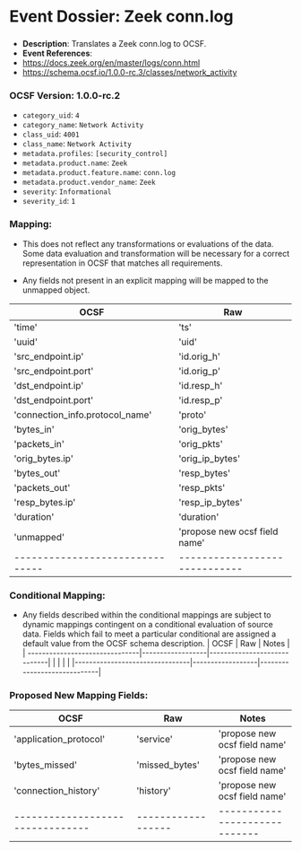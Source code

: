 # Event Dossier: Zeek conn.log
### 
- **Description**: Translates a Zeek conn.log to OCSF. 
- **Event References**:
 - https://docs.zeek.org/en/master/logs/conn.html
 - https://schema.ocsf.io/1.0.0-rc.3/classes/network_activity

 ### OCSF Version: 1.0.0-rc.2
 - `category_uid`: `4`
 - `category_name`: `Network Activity`
 - `class_uid`: `4001`
 - `class_name`: `Network Activity`
 - `metadata.profiles`: `[security_control]`
 - `metadata.product.name`: `Zeek`
 - `metadata.product.feature.name`: `conn.log`
 - `metadata.product.vendor_name`: `Zeek`
 - `severity`: `Informational`
 - `severity_id`: `1`

 ### Mapping:
 - This does not reflect any transformations or evaluations of the data. Some data evaluation and transformation will be necessary for a correct representation in OCSF that matches all requirements.

 - Any fields not present in an explicit mapping will be mapped to the unmapped object. 

| OCSF                          | Raw                         |
|-------------------------------|-----------------------------|
|'time'                         |'ts'                         |
|'uuid'                         |'uid'                        |
|'src_endpoint.ip'              |'id.orig_h'                  |
|'src_endpoint.port'            |'id.orig_p'                  |
|'dst_endpoint.ip'              |'id.resp_h'                  |
|'dst_endpoint.port'            |'id.resp_p'                  |
|'connection_info.protocol_name'|'proto'                      |
|'bytes_in'                     |'orig_bytes'                 |
|'packets_in'                   |'orig_pkts'                  |
|'orig_bytes.ip'                |'orig_ip_bytes'              |
|'bytes_out'                    |'resp_bytes'                 |
|'packets_out'                  |'resp_pkts'                  |
|'resp_bytes.ip'                |'resp_ip_bytes'              |
|'duration'                     |'duration'                   |
|'unmapped'                     |'propose new ocsf field name'|
|-------------------------------|-----------------------------|
 ### Conditional Mapping:
 - Any fields described within the conditional mappings are subject to dynamic mappings contingent on a conditional evaluation of source data. Fields which fail to meet a particular conditional are assigned a default value from the OCSF schema description.
| OCSF                           | Raw              | Notes                       |
| -------------------------------|------------------|-----------------------------|
|                                |                  |                             |
|--------------------------------|------------------|-----------------------------|



 ### Proposed New Mapping Fields:
| OCSF                           | Raw              | Notes                       |
| -------------------------------|------------------|-----------------------------|
|'application_protocol'          |'service'         |'propose new ocsf field name'|
|'bytes_missed'                  |'missed_bytes'    |'propose new ocsf field name'|
|'connection_history'            |'history'         |'propose new ocsf field name'|
|--------------------------------|------------------|-----------------------------|